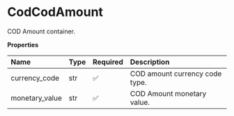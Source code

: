 # CodCodAmount

COD Amount container.

**Properties**

| Name           | Type | Required | Description                    |
| :------------- | :--- | :------- | :----------------------------- |
| currency_code  | str  | ✅       | COD amount currency code type. |
| monetary_value | str  | ✅       | COD Amount monetary value.     |

<!-- This file was generated by liblab | https://liblab.com/ -->
